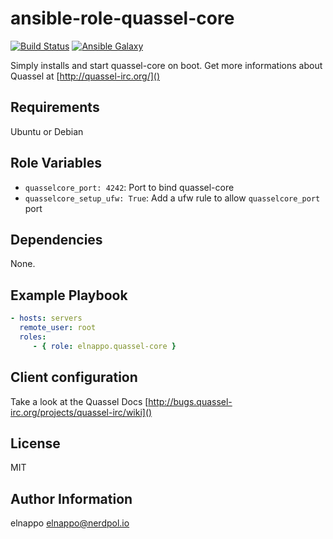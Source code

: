 # ansible-role-quassel-core
[![Build Status](https://travis-ci.org/elnappo/ansible-role-quassel-core.svg)](https://travis-ci.org/elnappo/ansible-role-quassel-core) [![Ansible Galaxy](https://img.shields.io/badge/galaxy-elnappo.quassel--core-blue.svg?style=flat)](https://galaxy.ansible.com/elnappo/quassel-core/)

Simply installs and start quassel-core on boot. Get more informations about Quassel at [http://quassel-irc.org/]()

## Requirements
Ubuntu or Debian

## Role Variables
* `quasselcore_port: 4242`: Port to bind quassel-core
* `quasselcore_setup_ufw: True`: Add a ufw rule to allow `quasselcore_port` port

## Dependencies
None.

## Example Playbook

```yaml
- hosts: servers
  remote_user: root
  roles:
     - { role: elnappo.quassel-core }
```

## Client configuration
Take a look at the Quassel Docs [http://bugs.quassel-irc.org/projects/quassel-irc/wiki]()

## License

MIT

## Author Information

elnappo <elnappo@nerdpol.io>

